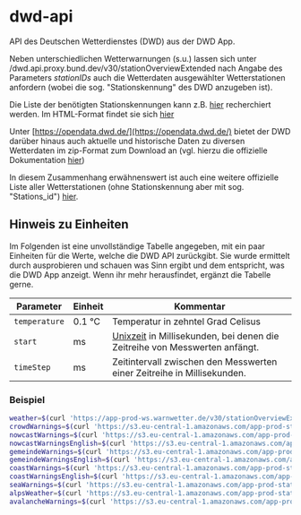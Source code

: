 # dwd-api
API des Deutschen Wetterdienstes (DWD) aus der DWD App.

Neben unterschiedlichen Wetterwarnungen (s.u.) lassen sich unter
/dwd.api.proxy.bund.dev/v30/stationOverviewExtended nach Angabe des Parameters *stationIDs*
auch die Wetterdaten ausgewählter Wetterstationen anfordern (wobei die sog. "Stationskennung" des DWD anzugeben ist). 

Die Liste der benötigten Stationskennungen kann z.B. [hier](https://www.dwd.de/DE/leistungen/klimadatendeutschland/stationsliste.html) recherchiert werden. Im HTML-Format findet sie sich [hier](https://www.dwd.de/DE/leistungen/klimadatendeutschland/statliste/statlex_html.html?view=nasPublication&nn=16102)

Unter [https://opendata.dwd.de/](https://opendata.dwd.de/) bietet der DWD darüber hinaus auch aktuelle und historische Daten zu diversen Wetterdaten im zip-Format zum Download an (vgl. hierzu die offizielle Dokumentation [hier](https://opendata.dwd.de/climate_environment/CDC/Readme_intro_CDC_ftp.pdf))

In diesem Zusammenhang erwähnenswert ist auch eine weitere offizielle Liste aller Wetterstationen (ohne Stationskennung aber mit sog. "Stations_id") [hier](https://opendata.dwd.de/climate_environment/CDC/observations_germany/climate/daily/kl/recent/KL_Tageswerte_Beschreibung_Stationen.txt).


## Hinweis zu Einheiten

Im Folgenden ist eine unvollständige Tabelle angegeben, mit ein paar Einheiten für die Werte, welche die DWD API zurückgibt. Sie wurde ermittelt durch ausprobieren und schauen was Sinn ergibt und dem entspricht, was die DWD App anzeigt. Wenn ihr mehr herausfindet, ergänzt die Tabelle gerne.

| Parameter     | Einheit | Kommentar                                                                                                            |
|---------------|---------|----------------------------------------------------------------------------------------------------------------------|
| `temperature` | 0.1 °C  | Temperatur in zehntel Grad Celisus                                                                                   |
| `start`       | ms      | [Unixzeit](https://de.wikipedia.org/wiki/Unixzeit) in Millisekunden, bei denen die Zeitreihe von Messwerten anfängt. |
| `timeStep`    | ms      | Zeitintervall zwischen den Messwerten einer Zeitreihe in Millisekunden.                                              |


### Beispiel

```bash
weather=$(curl 'https://app-prod-ws.warnwetter.de/v30/stationOverviewExtended?stationIds=10865,G005')
crowdWarnings=$(curl 'https://s3.eu-central-1.amazonaws.com/app-prod-static.warnwetter.de/v16/crowd_meldungen_overview_v2.json')
nowcastWarnings=$(curl 'https://s3.eu-central-1.amazonaws.com/app-prod-static.warnwetter.de/v16/warnings_nowcast.json')
nowcastWarningsEnglish=$(curl 'https://s3.eu-central-1.amazonaws.com/app-prod-static.warnwetter.de/v16/warnings_nowcast_en.json')
gemeindeWarnings=$(curl 'https://s3.eu-central-1.amazonaws.com/app-prod-static.warnwetter.de/v16/gemeinde_warnings_v2.json')
gemeindeWarningsEnglish=$(curl 'https://s3.eu-central-1.amazonaws.com/app-prod-static.warnwetter.de/v16/gemeinde_warnings_v2_en.json')
coastWarnings=$(curl 'https://s3.eu-central-1.amazonaws.com/app-prod-static.warnwetter.de/v16/warnings_coast.json')
coastWarningsEnglish=$(curl 'https://s3.eu-central-1.amazonaws.com/app-prod-static.warnwetter.de/v16/warnings_coast_en.json')
seaWarnings=$(curl 'https://s3.eu-central-1.amazonaws.com/app-prod-static.warnwetter.de/v16/sea_warning_text.json')
alpsWeather=$(curl 'https://s3.eu-central-1.amazonaws.com/app-prod-static.warnwetter.de/v16/alpen_forecast_text_dwms.json')
avalancheWarnings=$(curl 'https://s3.eu-central-1.amazonaws.com/app-prod-static.warnwetter.de/v16/warnings_lawine.json')
```